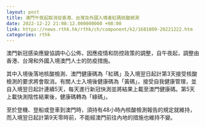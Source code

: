 ```yaml
---
layout: post
title: 澳門午夜起取消從香港、台灣及外國入境者紅碼核酸檢測
date: 2022-12-22 21:08:12.000000000 +08:00
link: https://news.rthk.hk/rthk/ch/component/k2/1681009-20221222.htm
categories: rthk
---
```


澳門新冠感染應變協調中心公佈，因應疫情和防控政策的調整，自午夜起，調整由香港、台灣和外國入境澳門人士的防疫措施。

其中入境後落地核酸檢測、澳門健康碼為「紅碼」及入境翌日起計第3天接受核酸檢測的要求將會取消。有關人士入境後健康碼為「黃碼」，接受自我健康管理，並自入境翌日起計連續5天，每天進行新冠快測並將結果上載至澳門健康碼。第5天上載快測陰性結果後，健康碼轉為「綠碼」。

至於登機、登船或登車到澳門時，須持有48小時內核酸檢測報告的規定就維持，而入境翌日起計第9天零時前，不能經澳門前往內地的措施也維持不變。
